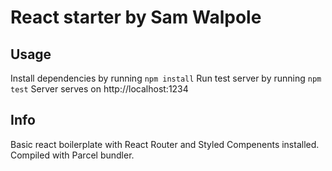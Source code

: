 # React starter by Sam Walpole

## Usage

Install dependencies by running `npm install`
Run test server by running `npm test`
Server serves on http://localhost:1234 

## Info

Basic react boilerplate with React Router and Styled Compenents installed. Compiled with Parcel bundler.